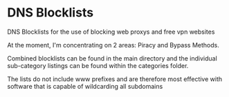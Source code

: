 # DNS Blocklists

DNS Blocklists for the use of blocking web proxys and free vpn websites

At the moment, I'm concentrating on 2 areas: Piracy and Bypass Methods. 

Combined blocklists can be found in the main directory and the individual sub-category listings can be found within the categories folder. 

The lists do not include www prefixes and are therefore most effective with software that is capable of wildcarding all subdomains
